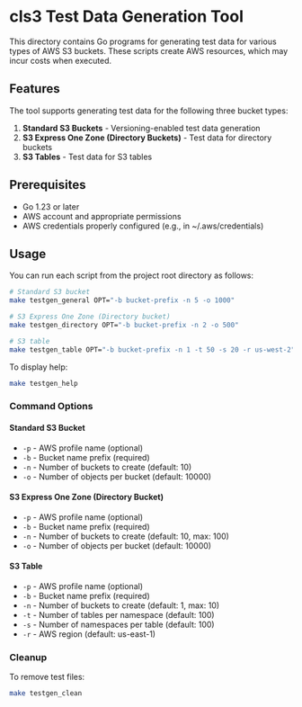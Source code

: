 # cls3 Test Data Generation Tool

This directory contains Go programs for generating test data for various types of AWS S3 buckets. These scripts create AWS resources, which may incur costs when executed.

## Features

The tool supports generating test data for the following three bucket types:

1. **Standard S3 Buckets** - Versioning-enabled test data generation
2. **S3 Express One Zone (Directory Buckets)** - Test data for directory buckets
3. **S3 Tables** - Test data for S3 tables

## Prerequisites

- Go 1.23 or later
- AWS account and appropriate permissions
- AWS credentials properly configured (e.g., in ~/.aws/credentials)

## Usage

You can run each script from the project root directory as follows:

```bash
# Standard S3 bucket
make testgen_general OPT="-b bucket-prefix -n 5 -o 1000"

# S3 Express One Zone (Directory bucket)
make testgen_directory OPT="-b bucket-prefix -n 2 -o 500"

# S3 table
make testgen_table OPT="-b bucket-prefix -n 1 -t 50 -s 20 -r us-west-2"
```

To display help:

```bash
make testgen_help
```

### Command Options

#### Standard S3 Bucket
- `-p` - AWS profile name (optional)
- `-b` - Bucket name prefix (required)
- `-n` - Number of buckets to create (default: 10)
- `-o` - Number of objects per bucket (default: 10000)

#### S3 Express One Zone (Directory Bucket)
- `-p` - AWS profile name (optional)
- `-b` - Bucket name prefix (required)
- `-n` - Number of buckets to create (default: 10, max: 100)
- `-o` - Number of objects per bucket (default: 10000)

#### S3 Table
- `-p` - AWS profile name (optional)
- `-b` - Bucket name prefix (required)
- `-n` - Number of buckets to create (default: 1, max: 10)
- `-t` - Number of tables per namespace (default: 100)
- `-s` - Number of namespaces per table (default: 100)
- `-r` - AWS region (default: us-east-1)

### Cleanup

To remove test files:

```bash
make testgen_clean
```
